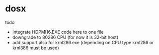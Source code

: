 # dosx

todo
* integrate HDPMI16.EXE code here to one file
* downgrade to 80286 CPU (for now it is 32-bit host)
* add support also for krnl286.exe (depending on CPU type krnl286 or krnl386 must be used)
